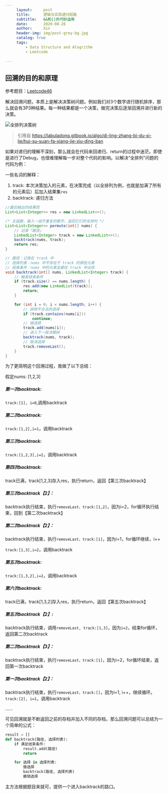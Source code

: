 ```yaml
---
     layout:     post   				    
     title:      逻辑与实现递归短路
     subtitle:   &&和||的巧妙运用
     date:       2020-08-26
     author:     Xin 						
     header-img: img/post-grey-bg.jpg 	
     catalog: true 						
     tags:								
         - Data Structure and Alogrithm
         - Leetcode
   
---
```


## 回溯的目的和原理

参考题目：[Leetcode46](https://leetcode-cn.com/problems/permutations/)

解决回溯问题，本质上是解决决策树问题。例如我们对3个数字进行随机排序，那么就会有3P3种结果。每一种结果都是一个决策，做完决策后逐渐回溯并进行新的决策。

![全排列决策树](https://gblobscdn.gitbook.com/assets%2F-LrtQOWSnDdXhp3kYN4k%2Fsync%2Fb847370747577e500942731dfbc3822c9e445e7b.jpg?alt=media)

> 引用自 https://labuladong.gitbook.io/algo/di-ling-zhang-bi-du-xi-lie/hui-su-suan-fa-xiang-jie-xiu-ding-ban

如果对递归的理解不深刻，那么就会在代码来回递归、return的过程中迷茫。即使是进行了Debug，也很难理解每一步对整个代码的影响。以解决“全排列”问题的代码为例：

一些名词的解释：

1. track: 本次决策加入的元素，在决策完成（以全排列为例，也就是加满了所有的元素后）后加入结果集`res`
2. backtrack: 递归方法

```java
//最后输出的结果而
List<List<Integer>> res = new LinkedList<>();

/* 主函数，输入一组不重复的数字，返回它们的全排列 */
List<List<Integer>> permute(int[] nums) {
    // 记录「路径」
    LinkedList<Integer> track = new LinkedList<>();
    backtrack(nums, track);
    return res;
}

// 路径：记录在 track 中
// 选择列表：nums 中不存在于 track 的那些元素
// 结束条件：nums 中的元素全都在 track 中出现
void backtrack(int[] nums, LinkedList<Integer> track) {
    // 触发结束条件
    if (track.size() == nums.length) {
        res.add(new LinkedList(track));
        return;
    }

    for (int i = 0; i < nums.length; i++) {
        // 排除不合法的选择
        if (track.contains(nums[i]))
            continue;
        // 做选择
        track.add(nums[i]);
        // 进入下一层决策树
        backtrack(nums, track);
        // 取消选择
        track.removeLast();
    }
}
```

为了更简明这个回溯过程，我做了以下总结：

假定nums: [1,2,3]

##### 第一次backtrack: 

`track:[1], i=0`,调用backtrack

##### 第二次backtrack:

`track:[1,2],i=1`，调用backtrack

##### 第三次backtrack:

`track:[1,2,3],i=2`，调用backtrack

##### 第四次backtrack:

track已满，track[1,2,3]存入res，执行return，返回【第三次backtrack】

##### 第三次backtrack【2】：

backtrack执行结束，执行`removeLast，track:[1,2]`，因为i=2，for循环执行结束，回到【第二次backtrack】

##### 第二次backtrack【2】：

backtrack执行结束，执行`removeLast，track:[1]`，因为i=1，for循环继续，i++

`track:[1,3],i=2`，调用backtrack

##### 第五次backtrack:

`track:[1,3,2],i=2`，调用backtrack

##### 第六次backtrack:

track已满，track[1,3,2]存入res，执行return，返回【第五次backtrack】

##### 第五次backtrack【2】:

backtrack执行结束，调用`removeLast, track:[1,3]`，因为`i=2`，结束for循环，返回第二次backtrack

##### 第二次backtrack【3】：

backtrack执行结束，执行`removeLast，track:[1]`，因为i=2，for循环结束，返回第一次backtrack

##### 第一次backtrack【2】：

backtrack执行结束，执行`removeLast，track:[]`，因为i=1, i++，继续循环。`track:[2], i=1`，调用backtrack

......

可见回溯就是不断返回之前的存档并加入不同的存档，那么回溯问题可以总结为一个简单的公式：

```python
result = []
def backtrack(路径, 选择列表):
    if 满足结束条件:
        result.add(路径)
        return

    for 选择 in 选择列表:
        做选择
        backtrack(路径, 选择列表)
        撤销选择
```

主方法根据题目来就可，提供一个进入backtrack的路口。
